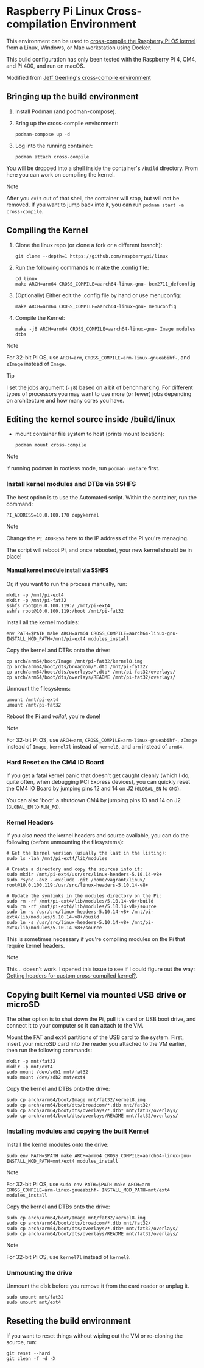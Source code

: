 # Raspberry Pi Linux Cross-compilation Environment

This environment can be used to [cross-compile the Raspberry Pi OS kernel](https://www.raspberrypi.org/documentation/linux/kernel/building.md) from a Linux, Windows, or Mac workstation using Docker.

This build configuration has only been tested with the Raspberry Pi 4, CM4, and Pi 400, and run on macOS.

Modified from [Jeff Geerling's cross-compile environment](https://github.com/geerlingguy/raspberry-pi-pcie-devices/tree/master/extras/cross-compile)

## Bringing up the build environment

  1. Install Podman (and podman-compose).
  2. Bring up the cross-compile environment:

     ```
     podman-compose up -d
     ```

  3. Log into the running container:

     ```
     podman attach cross-compile
     ```

You will be dropped into a shell inside the container's `/build` directory. From here you can work on compiling the kernel.

> [!NOTE]
> After you `exit` out of that shell, the container will stop, but will not be removed. If you want to jump back into it, you can run `podman start -a cross-compile`.

## Compiling the Kernel

  1. Clone the linux repo (or clone a fork or a different branch):

     ```
     git clone --depth=1 https://github.com/raspberrypi/linux
     ```

  2. Run the following commands to make the .config file:

     ```
     cd linux
     make ARCH=arm64 CROSS_COMPILE=aarch64-linux-gnu- bcm2711_defconfig
     ```

  3. (Optionally) Either edit the .config file by hand or use menuconfig:

     ```
     make ARCH=arm64 CROSS_COMPILE=aarch64-linux-gnu- menuconfig
     ```

  4. Compile the Kernel:

     ```
     make -j8 ARCH=arm64 CROSS_COMPILE=aarch64-linux-gnu- Image modules dtbs
     ```

> [!NOTE]
> For 32-bit Pi OS, use `ARCH=arm`, `CROSS_COMPILE=arm-linux-gnueabihf-`, and `zImage` instead of `Image`.

> [!TIP]
> I set the jobs argument (`-j8`) based on a bit of benchmarking. For different types of processors you may want to use more (or fewer) jobs depending on architecture and how many cores you have.

## Editing the kernel source inside /build/linux

  - mount container file system to host (prints mount location):

    ```
    podman mount cross-compile
    ```

> [!NOTE]
> if running podman in rootless mode, run `podman unshare` first. 

### Install kernel modules and DTBs via SSHFS

The best option is to use the Automated script. Within the container, run the command:

```
PI_ADDRESS=10.0.100.170 copykernel
```

> [!NOTE]
> Change the `PI_ADDRESS` here to the IP address of the Pi you're managing.

The script will reboot Pi, and once rebooted, your new kernel should be in place!

#### Manual kernel module install via SSHFS

Or, if you want to run the process manually, run:

```
mkdir -p /mnt/pi-ext4
mkdir -p /mnt/pi-fat32
sshfs root@10.0.100.119:/ /mnt/pi-ext4
sshfs root@10.0.100.119:/boot /mnt/pi-fat32
```

Install all the kernel modules:

```
env PATH=$PATH make ARCH=arm64 CROSS_COMPILE=aarch64-linux-gnu- INSTALL_MOD_PATH=/mnt/pi-ext4 modules_install
```

Copy the kernel and DTBs onto the drive:

```
cp arch/arm64/boot/Image /mnt/pi-fat32/kernel8.img
cp arch/arm64/boot/dts/broadcom/*.dtb /mnt/pi-fat32/
cp arch/arm64/boot/dts/overlays/*.dtb* /mnt/pi-fat32/overlays/
cp arch/arm64/boot/dts/overlays/README /mnt/pi-fat32/overlays/
```

Unmount the filesystems:

```
umount /mnt/pi-ext4
umount /mnt/pi-fat32
```

Reboot the Pi and _voila!_, you're done!

> [!NOTE]
> For 32-bit Pi OS, use `ARCH=arm`, `CROSS_COMPILE=arm-linux-gnueabihf-`, `zImage` instead of `Image`, `kernel7l` instead of `kernel8`, and `arm` instead of `arm64`.

### Hard Reset on the CM4 IO Board

If you get a fatal kernel panic that doesn't get caught cleanly (which I do, quite often, when debugging PCI Express devices), you can quickly reset the CM4 IO Board by jumping pins 12 and 14 on J2 (`GLOBAL_EN` to `GND`).

You can also 'boot' a shutdown CM4 by jumping pins 13 and 14 on J2 (`GLOBAL_EN` to `RUN_PG`).

### Kernel Headers

If you also need the kernel headers and source available, you can do the following (before unmounting the filesystems):

```
# Get the kernel version (usually the last in the listing):
sudo ls -lah /mnt/pi-ext4/lib/modules

# Create a directory and copy the sources into it:
sudo mkdir /mnt/pi-ext4/usr/src/linux-headers-5.10.14-v8+
sudo rsync -avz --exclude .git /home/vagrant/linux/ root@10.0.100.119:/usr/src/linux-headers-5.10.14-v8+

# Update the symlinks in the modules directory on the Pi:
sudo rm -rf /mnt/pi-ext4/lib/modules/5.10.14-v8+/build
sudo rm -rf /mnt/pi-ext4/lib/modules/5.10.14-v8+/source
sudo ln -s /usr/src/linux-headers-5.10.14-v8+ /mnt/pi-ext4/lib/modules/5.10.14-v8+/build
sudo ln -s /usr/src/linux-headers-5.10.14-v8+ /mnt/pi-ext4/lib/modules/5.10.14-v8+/source
```

This is sometimes necessary if you're compiling modules on the Pi that require kernel headers.

> [!NOTE]
> This... doesn't work. I opened this issue to see if I could figure out the way: [Getting headers for custom cross-compiled kernel?](https://www.raspberrypi.org/forums/viewtopic.php?f=66&t=303289).

## Copying built Kernel via mounted USB drive or microSD

The other option is to shut down the Pi, pull it's card or USB boot drive, and connect it to your computer so it can attach to the VM.

Mount the FAT and ext4 partitions of the USB card to the system. First, insert your microSD card into the reader you attached to the VM earlier, then run the following commands:

```
mkdir -p mnt/fat32
mkdir -p mnt/ext4
sudo mount /dev/sdb1 mnt/fat32
sudo mount /dev/sdb2 mnt/ext4
```

Copy the kernel and DTBs onto the drive:

```
sudo cp arch/arm64/boot/Image mnt/fat32/kernel8.img
sudo cp arch/arm64/boot/dts/broadcom/*.dtb mnt/fat32/
sudo cp arch/arm64/boot/dts/overlays/*.dtb* mnt/fat32/overlays/
sudo cp arch/arm64/boot/dts/overlays/README mnt/fat32/overlays/
```

### Installing modules and copying the built Kernel

Install the kernel modules onto the drive:

```
sudo env PATH=$PATH make ARCH=arm64 CROSS_COMPILE=aarch64-linux-gnu- INSTALL_MOD_PATH=mnt/ext4 modules_install
```

> [!NOTE]
> For 32-bit Pi OS, use `sudo env PATH=$PATH make ARCH=arm CROSS_COMPILE=arm-linux-gnueabihf- INSTALL_MOD_PATH=mnt/ext4 modules_install`

Copy the kernel and DTBs onto the drive:

```
sudo cp arch/arm64/boot/Image mnt/fat32/kernel8.img
sudo cp arch/arm64/boot/dts/broadcom/*.dtb mnt/fat32/
sudo cp arch/arm64/boot/dts/overlays/*.dtb* mnt/fat32/overlays/
sudo cp arch/arm64/boot/dts/overlays/README mnt/fat32/overlays/
```

> [!NOTE]
> For 32-bit Pi OS, use `kernel7l` instead of `kernel8`.

### Unmounting the drive

Unmount the disk before you remove it from the card reader or unplug it.

```
sudo umount mnt/fat32
sudo umount mnt/ext4
```

## Resetting the build environment

If you want to reset things without wiping out the VM or re-cloning the source, run:

```
git reset --hard
git clean -f -d -X
```
